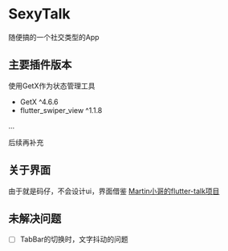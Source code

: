 # SexyTalk

随便搞的一个社交类型的App

## 主要插件版本

使用GetX作为状态管理工具

- GetX ^4.6.6
- flutter_swiper_view ^1.1.8


...

后续再补充

## 关于界面

由于就是码仔，不会设计ui，界面借鉴 [Martin小哥的flutter-talk项目](https://docs.flutter.dev/)

## 未解决问题

- [ ] TabBar的切换时，文字抖动的问题